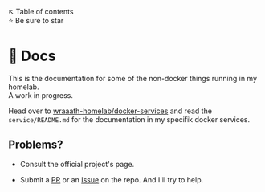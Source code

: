 ↖️ Table of contents \
⭐ Be sure to star

# 📖 Docs
This is the documentation for some of the non-docker things running in my homelab. \
A work in progress.

Head over to [wraaath-homelab/docker-services](https://github.com/wraaath-homelab/docker-services) and read the `service/README.md` for the documentation in my specifik docker services.

## Problems?

* Consult the official project's page.

* Submit a [PR](https://github.com/wraaath-homelab/docker-services/pulls) or an [Issue](https://github.com/wraaath-homelab/docker-services/issues) on the repo. And I'll try to help.